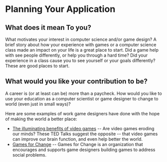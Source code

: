 # Planning Your Application

## What does it mean To you?

What motivates your interest in computer science and/or game design? A brief story about how your experience with games or a computer science class made an impact on your life is a great place to start. Did a game help with see people differently, or help you through a hard time? Did your experience in a class cause you to see yourself or your goals differently? These are good places to start.

## What would you like your contribution to be?

A career is (or at least can be) more than a paycheck. How would you like to use your education as a computer scientist or game designer to change to world (even just in small ways)?

Here are some examples of work game designers have done with the hope of making the world a better place:

* [The illuminating benefits of video games](https://www.ted.com/playlists/661/the_illuminating_benefits_of_videos_games) -- Are video games eroding our minds? These TED Talks suggest the opposite -- that video games can improve our brain function, and even help better the world.
* [Games for Change](https://gamesforchange.org) -- Games for Change is an organization that encourages and supports game designers building games to address social problems.
